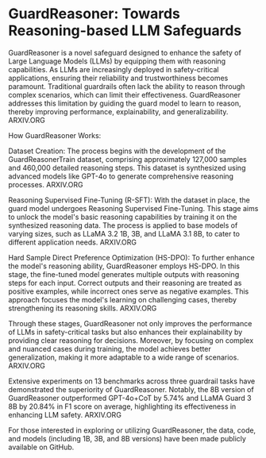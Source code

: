 # GuardReasoner: Towards Reasoning-based LLM Safeguards

GuardReasoner is a novel safeguard designed to enhance the safety of Large Language Models (LLMs) by equipping them with reasoning capabilities. As LLMs are increasingly deployed in safety-critical applications, ensuring their reliability and trustworthiness becomes paramount. Traditional guardrails often lack the ability to reason through complex scenarios, which can limit their effectiveness. GuardReasoner addresses this limitation by guiding the guard model to learn to reason, thereby improving performance, explainability, and generalizability.
ARXIV.ORG

How GuardReasoner Works:

Dataset Creation: The process begins with the development of the GuardReasonerTrain dataset, comprising approximately 127,000 samples and 460,000 detailed reasoning steps. This dataset is synthesized using advanced models like GPT-4o to generate comprehensive reasoning processes.
ARXIV.ORG

Reasoning Supervised Fine-Tuning (R-SFT): With the dataset in place, the guard model undergoes Reasoning Supervised Fine-Tuning. This stage aims to unlock the model's basic reasoning capabilities by training it on the synthesized reasoning data. The process is applied to base models of varying sizes, such as LLaMA 3.2 1B, 3B, and LLaMA 3.1 8B, to cater to different application needs.
ARXIV.ORG

Hard Sample Direct Preference Optimization (HS-DPO): To further enhance the model's reasoning ability, GuardReasoner employs HS-DPO. In this stage, the fine-tuned model generates multiple outputs with reasoning steps for each input. Correct outputs and their reasoning are treated as positive examples, while incorrect ones serve as negative examples. This approach focuses the model's learning on challenging cases, thereby strengthening its reasoning skills.
ARXIV.ORG

Through these stages, GuardReasoner not only improves the performance of LLMs in safety-critical tasks but also enhances their explainability by providing clear reasoning for decisions. Moreover, by focusing on complex and nuanced cases during training, the model achieves better generalization, making it more adaptable to a wide range of scenarios.
ARXIV.ORG

Extensive experiments on 13 benchmarks across three guardrail tasks have demonstrated the superiority of GuardReasoner. Notably, the 8B version of GuardReasoner outperformed GPT-4o+CoT by 5.74% and LLaMA Guard 3 8B by 20.84% in F1 score on average, highlighting its effectiveness in enhancing LLM safety.
ARXIV.ORG

For those interested in exploring or utilizing GuardReasoner, the data, code, and models (including 1B, 3B, and 8B versions) have been made publicly available on GitHub.
